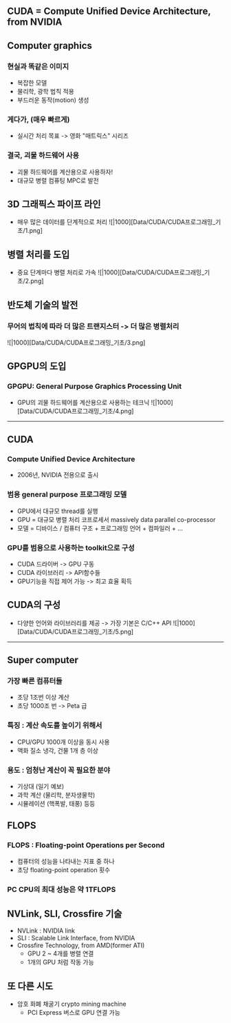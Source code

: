 

## CUDA = Compute Unified Device Architecture, from NVIDIA


## Computer graphics 
### 현실과 똑같은 이미지 
- 복잡한 모델 
- 물리학, 광학 법칙 적용 
- 부드러운 동작(motion) 생성 
### 게다가, (매우 빠르게)
- 실시간 처리 목표 -> 영화 "매트릭스" 시리즈 
### 결국, 괴물 하드웨어 사용
- 괴물 하드웨어를 계산용으로 사용하자! 
- 대규모 병렬 컴퓨팅 MPC로 발전 


## 3D 그래픽스 파이프 라인 

- 매우 많은 데이터를 단계적으로 처리 
![|1000][Data/CUDA/CUDA프로그래밍_기초/1.png]

## 병렬 처리를 도입 
- 중요 단계마다 병렬 처리로 가속 
![|1000][Data/CUDA/CUDA프로그래밍_기초/2.png]



## 반도체 기술의 발전 
### 무어의 법칙에 따라 더 많은 트랜지스터 -> 더 많은 병렬처리 
![|1000][Data/CUDA/CUDA프로그래밍_기초/3.png]


## GPGPU의 도입 
### GPGPU: General Purpose Graphics Processing Unit

- GPU의 괴물 하드웨어를 계산용으로 사용하는 테크닉 
![|1000][Data/CUDA/CUDA프로그래밍_기초/4.png]


----
## CUDA 

### Compute Unified Device Architecture
- 2006년, NVIDIA 전용으로 출시 

### 범용 general purpose 프로그래밍 모델 
- GPU에서 대규모 thread를 실행
- GPU = 대규모 병렬 처리 코프로세서 massively data parallel co-processor 
- 모델 = 디바이스 / 컴퓨터 구조 + 프로그래밍 언어 + 컴파일러 + ...

### GPU를 범용으로 사용하는 toolkit으로 구성 
- CUDA 드라이버 -> GPU 구동 
- CUDA 라이브러리 -> API함수들 
- GPU기능을 직접 제어 가능 -> 최고 효율 획득 


## CUDA의 구성

- 다양한 언어와 라이브러리를 제공 -> 가장 기본은 C/C++ API
![|1000][Data/CUDA/CUDA프로그래밍_기초/5.png]


---
## Super computer 

### 가장 빠른 컴퓨터들
- 초당 1조번 이상 계산 
- 초당 1000조 번 -> Peta 급 

### 특징 : 계산 속도를 높이기 위해서 
- CPU/GPU 1000개 이상을 동시 사용 
- 액화 질소 냉각, 건물 1개 층 이상 

### 용도 : 엄청난 계산이 꼭 필요한 분야 
- 기상대 (일기 예보)
- 과학 계산 (물리학, 분자생물학)
- 시뮬레이션 (핵폭발, 태풍) 등등



## FLOPS 

### FLOPS : Floating-point Operations per Second
- 컴퓨터의 성능을 나타내는 지표 중 하나 
- 초당 floating-point operation 횟수

### PC CPU의 최대 성능은 약 1TFLOPS



## NVLink, SLI, Crossfire 기술 
- NVLink : NVIDIA link 
- SLI : Scalable Link Interface, from NVIDIA
- Crossfire Technology, from AMD(former ATI)
	- GPU 2 ~ 4개를 병렬 연결 
	- 1개의 GPU 처럼 작동 가능 



## 또 다른 시도 
- 암호 화폐 채굴기 crypto mining machine 
	- PCI Express 버스로 GPU 연결 가능 








